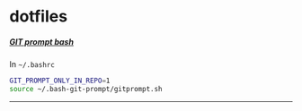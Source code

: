 # dotfiles

##### [GIT prompt bash](https://github.com/magicmonty/bash-git-prompt)

In `~/.bashrc`

```sh
GIT_PROMPT_ONLY_IN_REPO=1
source ~/.bash-git-prompt/gitprompt.sh  
```
---

